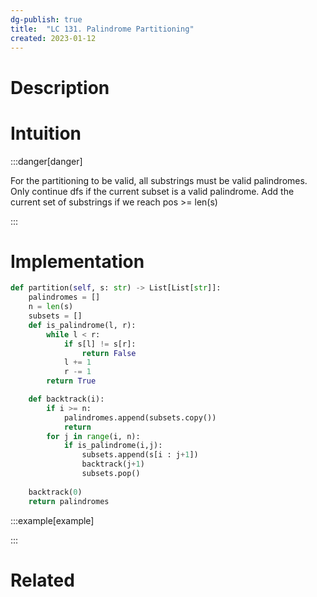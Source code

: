 ```yaml
---
dg-publish: true
title:  "LC 131. Palindrome Partitioning"
created: 2023-01-12
---
```



# Description


# Intuition

:::danger[danger] 

For the partitioning to be valid, all substrings must be valid palindromes.
Only continue dfs if the current subset is a valid palindrome.
Add the current set of substrings if we reach pos >= len(s)

:::



# Implementation
```python
def partition(self, s: str) -> List[List[str]]:
	palindromes = []
	n = len(s)
	subsets = []
	def is_palindrome(l, r):
		while l < r:
			if s[l] != s[r]:
				return False
			l += 1
			r -= 1
		return True

	def backtrack(i):
		if i >= n:
			palindromes.append(subsets.copy())
			return
		for j in range(i, n):
			if is_palindrome(i,j):
				subsets.append(s[i : j+1])
				backtrack(j+1)
				subsets.pop()
		
	backtrack(0)
	return palindromes
```

:::example[example] 


:::


# Related

